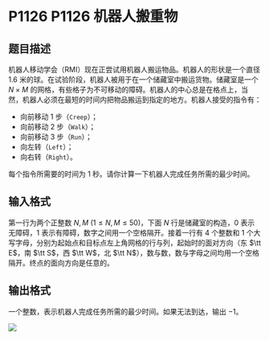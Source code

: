 # P1126 P1126 机器人搬重物

## 题目描述

机器人移动学会（RMI）现在正尝试用机器人搬运物品。机器人的形状是一个直径 $1.6$ 米的球。在试验阶段，机器人被用于在一个储藏室中搬运货物。储藏室是一个 $N\times M$ 的网格，有些格子为不可移动的障碍。机器人的中心总是在格点上，当然，机器人必须在最短的时间内把物品搬运到指定的地方。机器人接受的指令有：

- 向前移动 $1$ 步（`Creep`）；
- 向前移动 $2$ 步（`Walk`）；
- 向前移动 $3$ 步（`Run`）；
- 向左转（`Left`）；
- 向右转（`Right`）。

每个指令所需要的时间为 $1$ 秒。请你计算一下机器人完成任务所需的最少时间。

## 输入格式

第一行为两个正整数 $N,M\ (1\le N,M\le50)$，下面 $N$ 行是储藏室的构造，$0$ 表示无障碍，$1$ 表示有障碍，数字之间用一个空格隔开。接着一行有 $4$ 个整数和 $1$ 个大写字母，分别为起始点和目标点左上角网格的行与列，起始时的面对方向（东 $\tt  E$，南 $\tt  S$，西 $\tt W$，北 $\tt N$），数与数，数与字母之间均用一个空格隔开。终点的面向方向是任意的。

## 输出格式

一个整数，表示机器人完成任务所需的最少时间。如果无法到达，输出 $-1$。

 
![](https://cdn.luogu.com.cn/upload/image_hosting/mma661em.png)

